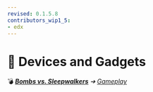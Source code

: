 ```yaml
---
revised: 0.1.5.8
contributors_wip1_5:
- edx
---
```


# 📁 Devices and Gadgets

💣 ***[Bombs vs. Sleepwalkers](/README.md)** ➔ [Gameplay](/gameplay/readme.md)*
